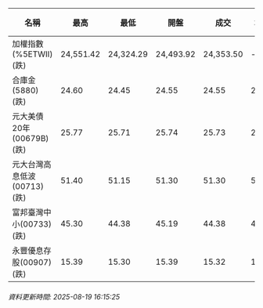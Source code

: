 | 名稱 | 最高 | 最低 | 開盤 | 成交 | 均價 | 成交金額(億) | 昨收 | 漲跌幅 | 漲跌 | 總量 | 昨量 | 振幅 |
| -------- | -------- | -------- | -------- |-------- | -------- | -------- |-------- |-------- |-------- | -------- | -------- |-------- |
|加權指數(%5ETWII) (跌)|24,551.42|24,324.29|24,493.92|24,353.50|-|4,637.33|24,482.52|0.53%|129.02|8,219,803|0|0.93%|
|合庫金(5880) (跌)|24.60|24.45|24.55|24.55|24.52|1.73|24.60|0.20%|0.05|7,065|7,697|0.61%|
|元大美債20年(00679B) (跌)|25.77|25.71|25.74|25.73|25.74|9.83|25.79|0.23%|0.06|38,184|41,436|0.23%|
|元大台灣高息低波(00713) (跌)|51.40|51.15|51.30|51.30|51.29|2.37|51.35|0.10%|0.05|4,616|8,408|0.49%|
|富邦臺灣中小(00733) (跌)|45.30|44.38|45.19|44.38|44.77|0.598|44.96|1.29%|0.58|1,335|1,018|2.05%|
|永豐優息存股(00907) (跌)|15.39|15.30|15.39|15.32|15.34|0.306|15.44|0.78%|0.12|1,991|710|0.58%|
###### 資料更新時間: 2025-08-19 16:15:25